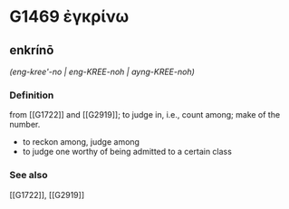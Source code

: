 # G1469 ἐγκρίνω

## enkrínō

_(eng-kree'-no | eng-KREE-noh | ayng-KREE-noh)_

### Definition

from [[G1722]] and [[G2919]]; to judge in, i.e., count among; make of the number.

- to reckon among, judge among
- to judge one worthy of being admitted to a certain class

### See also

[[G1722]], [[G2919]]

